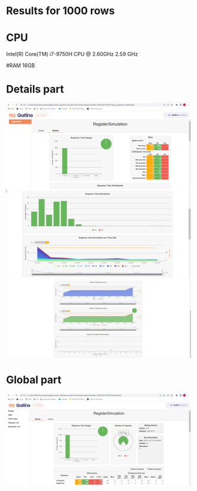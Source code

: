 # Results for 1000 rows

# CPU
Intel(R) Core(TM) i7-9750H CPU @ 2.60GHz   2.59 GHz 

#RAM 
16GB

# Details part
![Screenshot](gatling_results/load_1000_details_1.PNG)
![Screenshot](gatling_results/load_1000_details_2.PNG)
![Screenshot](gatling_results/load_1000_details_3.PNG)

# Global part
![Screenshot](gatling_results/load_1000_global1.PNG)
